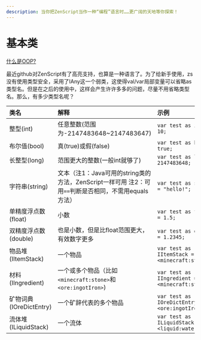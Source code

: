 ```yaml
---
description: 当你把ZenScript当作一种“编程”语言时……更广阔的天地等你探索！
---
```


# 基本类



[什么是OOP?](https://baike.baidu.com/item/%E9%9D%A2%E5%90%91%E5%AF%B9%E8%B1%A1%E7%A8%8B%E5%BA%8F%E8%AE%BE%E8%AE%A1/24792)

最近github对ZenScript有了高亮支持，也算是一种语言了。为了给新手使用，zs没有使用类型安全，采用了IAny这一个弱类，这使得val/var局部变量可以省略as 类型名。但是在之后的使用中，这样会产生许许多多的问题，尽量不用省略类型名。那么，有多少类型名呢？

| 类名 | 解释 | 示例 | 导入 |
| :--- | :--- | :--- | :--- |
| 整型\(int\) | 任意整数\(范围为-2147483648~2147483647\) | `var test as int = 10;` |  |
| 布尔值\(bool\) | 真\(true\)或假\(false\) | `var test as bool = true;` |  |
| 长整型\(long\) | 范围更大的整数\(一般int就够了\) | `var test as long = 2147483648;` |  |
| 字符串\(string\) | 文本（注1：Java可用的string类的方法，ZenScript一样可用 注2：可用`==`判断是否相同，不需用equals方法） | `var test as string = "hello!";` |  |
| 单精度浮点数\(float\) | 小数 | `var test as float = 1.5;` |  |
| 双精度浮点数\(double\) | 也是小数，但是比float范围更大，有效数字更多 | `var test as double = 1.2345;` |  |
| 物品堆\(IItemStack\) | 一个物品 | `var test as IItemStack = <minecraft:stone>;` | `import crafttweaker.item.IItemStack;` |
| 材料\(IIngredient\) | 一个或多个物品（比如`<minecraft:stone>`和`<ore:ingotIron>`\) | `var test as IIngredient = <minecraft:stone>;` | `import crafttweaker.item.IIngredient;` |
| 矿物词典\(IOreDictEntry\) | 一个矿辞代表的多个物品 | `var test as IOreDictEntry = <ore:ingotIron>;` | `import crafttweaker.oredict.IOreDictEntry;` |
| 流体堆\(ILiquidStack\) | 一个流体 | `var test as ILiquidStack = <liquid:water>;` | `import crafttweaker.liquid.ILiquidStack` |

